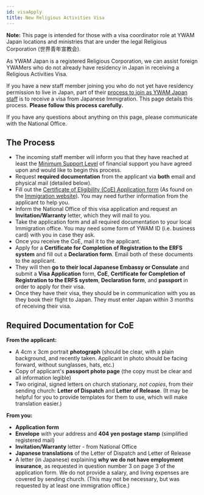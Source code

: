 ```yaml
---
id: visaApply
title: New Religious Activities Visa
---
```


**Note:** This page is intended for those with a visa coordinator role at YWAM Japan locations and ministries that are under the legal Religious Corporation (世界青年宣教会).

As YWAM Japan is a registered Religious Corporation, we can assist foreign YWAMers who do not already have residency in Japan in receiving a Religious Activities Visa.

If you have a new staff member joining you who do not yet have residency permission to live in Japan, part of their [process to join as YWAM Japan staff](../staff/join.md) is to receive a visa from Japanese Immigration. This page details this process. **Please follow this process carefully.**

If you have any questions about anything on this page, please communicate with the National Office.

## The Process

- The incoming staff member will inform you that they have reached at least the [Minimum Support Level](../staff/finances.md) of financial support you have agreed upon and would like to begin this process.
- Request **required documentation** from the applicant via **both** email and physical mail (detailed below).
- Fill out the [Certificate of Eligibility (CoE) Application form](https://www.moj.go.jp/isa/content/930004037.pdf) (As found on the [Immigration website](https://www.isa.go.jp/en/applications/procedures/16-1.html)). You may need further information from the applicant to help you.
- Inform the National Office of this visa application and request an **Invitation/Warranty** letter, which they will mail to you.
- Take the application form and all required documentation to your local Immigration office. You may need some form of YWAM ID (i.e. business card) with you in case they ask.
- Once you receive the CoE, mail it to the applicant.
- Apply for a **Certificate for Completion of Registration to the ERFS system** and fill out a **Declaration form**. Email both of these documents to the applicant.
- They will then **go to their local Japanese Embassy or Consulate** and submit a **Visa Application** form, **CoE**, **Certificate for Completion of Registration to the ERFS system**, **Declaration form**, and **passport** in order to apply for their visa.
- Once they have their visa, they should be in communication with you as they book their flight to Japan. They must enter Japan within 3 months of receiving their visa.

## Required Documentation for CoE

**From the applicant:**

- A 4cm x 3cm portrait **photograph** (should be clear, with a plain background, and recently taken. Applicant in photo should be facing forward, without sunglasses, hats, etc.)
- Copy of applicant's **passport photo page** (the copy must be clear and all information legible)
- Two original, signed letters on church stationary, *not copies*, from their sending church: **Letter of Dispatch** and **Letter of Release**. (It may be helpful for you to provide templates for them to use, which will make translation easier.)

**From you:**

- **Application form**
- **Envelope** with your address and **404 yen postage stamp** (simplified registered mail)
- **Invitation/Warranty** letter - from National Office
- **Japanese translations** of the Letter of Dispatch and Letter of Release
- A letter (in Japanese) explaining **why we do not have employment insurance**, as requested in question number 3 on page 3 of the application form. We do not provide a salary, and living expenses are covered by sending church. (This may not be necessary, but was requested by at least one immigration office.)
